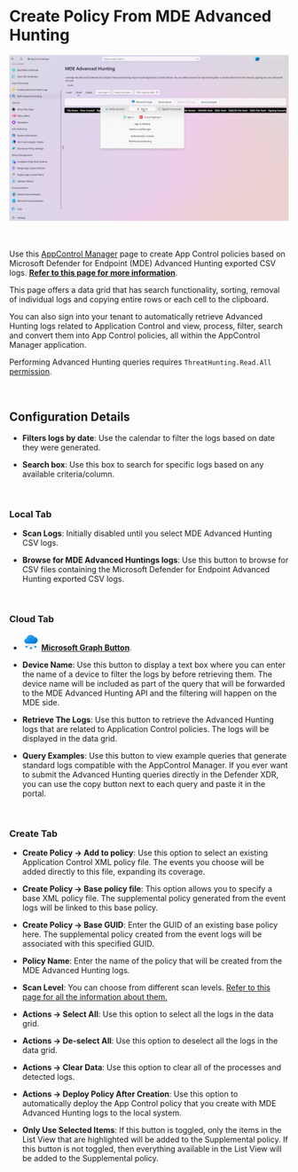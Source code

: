 # Create Policy From MDE Advanced Hunting

<div align="center">

<img src="https://raw.githubusercontent.com/HotCakeX/.github/refs/heads/main/Pictures/PNG%20and%20JPG/AppControl%20Manager%20page%20screenshots/Create%20policy%20from%20MDE%20Advanced%20Hunting.png" alt="AppControl Manager Application's Create Policy From MDE Advanced Hunting Page">

</div>

<br>

<br>

Use this [AppControl Manager](https://github.com/HotCakeX/Harden-Windows-Security/wiki/AppControl-Manager) page to create App Control policies based on Microsoft Defender for Endpoint (MDE) Advanced Hunting exported CSV logs. [**Refer to this page for more information**](https://github.com/HotCakeX/Harden-Windows-Security/wiki/How-to-Use-Microsoft-Defender-for-Endpoint-Advanced-Hunting-With-WDAC-App-Control).

This page offers a data grid that has search functionality, sorting, removal of individual logs and copying entire rows or each cell to the clipboard.

You can also sign into your tenant to automatically retrieve Advanced Hunting logs related to Application Control and view, process, filter, search and convert them into App Control policies, all within the AppControl Manager application.

Performing Advanced Hunting queries requires `ThreatHunting.Read.All` [permission](https://learn.microsoft.com/en-us/graph/api/security-security-runhuntingquery).

<br>

## Configuration Details

* **Filters logs by date**: Use the calendar to filter the logs based on date they were generated.

* **Search box**: Use this box to search for specific logs based on any available criteria/column.

<br>

### Local Tab

* **Scan Logs**: Initially disabled until you select MDE Advanced Hunting CSV logs.

* **Browse for MDE Advanced Huntings logs**: Use this button to browse for CSV files containing the Microsoft Defender for Endpoint Advanced Hunting exported CSV logs.

<br>

### Cloud Tab

* <img src="https://raw.githubusercontent.com/HotCakeX/.github/7ac3898730bc82a790f56a61e301b6663dfc9d5a/Pictures/Gifs/AppControl%20Manager%20Menu/Microsoft%20Graph.gif" alt="AppControl Manager Menu Item" width="30"> [**Microsoft Graph Button**](https://github.com/HotCakeX/Harden-Windows-Security/wiki/Microsoft-Graph).

* **Device Name**: Use this button to display a text box where you can enter the name of a device to filter the logs by before retrieving them. The device name will be included as part of the query that will be forwarded to the MDE Advanced Hunting API and the filtering will happen on the MDE side.

* **Retrieve The Logs**: Use this button to retrieve the Advanced Hunting logs that are related to Application Control policies. The logs will be displayed in the data grid.

* **Query Examples**: Use this button to view example queries that generate standard logs compatible with the AppControl Manager. If you ever want to submit the Advanced Hunting queries directly in the Defender XDR, you can use the copy button next to each query and paste it in the portal.

<br>

### Create Tab

* **Create Policy -> Add to policy**: Use this option to select an existing Application Control XML policy file. The events you choose will be added directly to this file, expanding its coverage.

* **Create Policy -> Base policy file**: This option allows you to specify a base XML policy file. The supplemental policy generated from the event logs will be linked to this base policy.

* **Create Policy -> Base GUID**: Enter the GUID of an existing base policy here. The supplemental policy created from the event logs will be associated with this specified GUID.

* **Policy Name**: Enter the name of the policy that will be created from the MDE Advanced Hunting logs.

* **Scan Level**: You can choose from different scan levels. [Refer to this page for all the information about them.](https://github.com/HotCakeX/Harden-Windows-Security/wiki/WDAC-Rule-Levels-Comparison-and-Guide)

* **Actions -> Select All**: Use this option to select all the logs in the data grid.

* **Actions -> De-select All**: Use this option to deselect all the logs in the data grid.

* **Actions -> Clear Data**: Use this option to clear all of the processes and detected logs.

* **Actions -> Deploy Policy After Creation**: Use this option to automatically deploy the App Control policy that you create with MDE Advanced Hunting logs to the local system.

* **Only Use Selected Items**: If this button is toggled, only the items in the List View that are highlighted will be added to the Supplemental policy. If this button is not toggled, then everything available in the List View will be added to the Supplemental policy.

<br>
